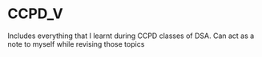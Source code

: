 # CCPD_V
Includes everything that I learnt during CCPD classes of DSA.
Can act as a note to myself while revising those topics
